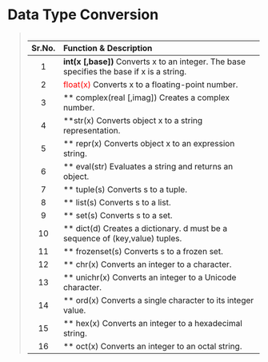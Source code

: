 # Data Type Conversion

><table>
| Sr.No. | Function & Description  |
|:------------:|:----------------------------|
| 1 | **int(x [,base])**      Converts x to an integer. The base specifies the base if x is a string. |
| 2 | <span style="color:red"> float(x) </span>      Converts x to a floating-point number. |
| 3 | ** complex(real [,imag])      Creates a complex number. |
| 4 | **str(x)      Converts object x to a string representation. |
| 5 | ** repr(x)       Converts object x to an expression string. |
| 6 | ** eval(str)       Evaluates a string and returns an object. |
| 7 | ** tuple(s)       Converts s to a tuple. |
| 8 | ** list(s)       Converts s to a list. |
| 9 | ** set(s)       Converts s to a set. |
| 10 | ** dict(d)        Creates a dictionary. d must be a sequence of (key,value) tuples. |
| 11 | ** frozenset(s)         Converts s to a frozen set. |
| 12 | ** chr(x)        Converts an integer to a character. |
| 13 | ** unichr(x)       Converts an integer to a Unicode character. |
| 14 | ** ord(x)        Converts a single character to its integer value. |
| 15 | ** hex(x)        Converts an integer to a hexadecimal string. |
| 16 | ** oct(x)        Converts an integer to an octal string. |
